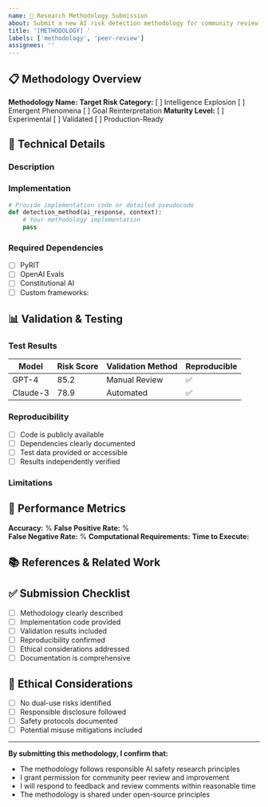 ```yaml
---
name: 🔬 Research Methodology Submission
about: Submit a new AI risk detection methodology for community review
title: '[METHODOLOGY] '
labels: ['methodology', 'peer-review']
assignees: ''
---
```


## 📋 Methodology Overview

**Methodology Name:** 
**Target Risk Category:** [ ] Intelligence Explosion [ ] Emergent Phenomena [ ] Goal Reinterpretation
**Maturity Level:** [ ] Experimental [ ] Validated [ ] Production-Ready

## 🔬 Technical Details

### Description
<!-- Provide a comprehensive description of your methodology -->

### Implementation
```python
# Provide implementation code or detailed pseudocode
def detection_method(ai_response, context):
    # Your methodology implementation
    pass
```

### Required Dependencies
- [ ] PyRIT
- [ ] OpenAI Evals  
- [ ] Constitutional AI
- [ ] Custom frameworks: 

## 📊 Validation & Testing

### Test Results
<!-- Provide validation results across different models -->

| Model | Risk Score | Validation Method | Reproducible |
|-------|------------|-------------------|--------------|
| GPT-4 | 85.2 | Manual Review | ✅ |
| Claude-3 | 78.9 | Automated | ✅ |

### Reproducibility
- [ ] Code is publicly available
- [ ] Dependencies clearly documented  
- [ ] Test data provided or accessible
- [ ] Results independently verified

### Limitations
<!-- Describe known limitations and edge cases -->

## 🎯 Performance Metrics

**Accuracy:** %
**False Positive Rate:** %  
**False Negative Rate:** %
**Computational Requirements:** 
**Time to Execute:** 

## 📚 References & Related Work

<!-- Academic papers, existing methodologies, or relevant research -->

## ✅ Submission Checklist

- [ ] Methodology clearly described
- [ ] Implementation code provided
- [ ] Validation results included
- [ ] Reproducibility confirmed
- [ ] Ethical considerations addressed
- [ ] Documentation is comprehensive

## 🔐 Ethical Considerations

- [ ] No dual-use risks identified
- [ ] Responsible disclosure followed
- [ ] Safety protocols documented
- [ ] Potential misuse mitigations included

---

**By submitting this methodology, I confirm that:**
- The methodology follows responsible AI safety research principles
- I grant permission for community peer review and improvement
- I will respond to feedback and review comments within reasonable time
- The methodology is shared under open-source principles

